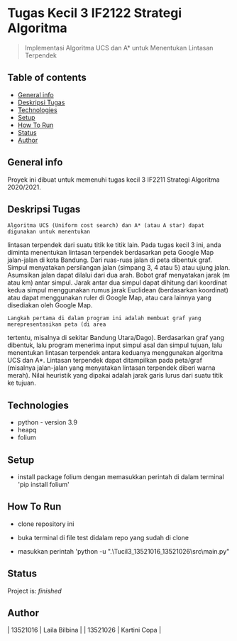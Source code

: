 # Tugas Kecil 3 IF2122 Strategi Algoritma

> Implementasi Algoritma UCS dan A* untuk Menentukan Lintasan Terpendek

## Table of contents
* [General info](#general-info)
* [Deskripsi Tugas](#deskripsi-tugas)
* [Technologies](#technologies)
* [Setup](#setup)
* [How To Run](#how-to-run)
* [Status](#status)
* [Author](#author)

## General info
Proyek ini dibuat untuk memenuhi tugas kecil 3 IF2211 Strategi Algoritma 2020/2021.

## Deskripsi Tugas
    Algoritma UCS (Uniform cost search) dan A* (atau A star) dapat digunakan untuk menentukan 
lintasan terpendek dari suatu titik ke titik lain. Pada tugas kecil 3 ini, anda diminta menentukan 
lintasan terpendek berdasarkan peta Google Map jalan-jalan di kota Bandung. Dari ruas-ruas jalan
di peta dibentuk graf. Simpul menyatakan persilangan jalan (simpang 3, 4 atau 5) atau ujung jalan. 
Asumsikan jalan dapat dilalui dari dua arah. Bobot graf menyatakan jarak (m atau km) antar simpul. 
Jarak antar dua simpul dapat dihitung dari koordinat kedua simpul menggunakan rumus jarak 
Euclidean (berdasarkan koordinat) atau dapat menggunakan ruler di Google Map, atau cara 
lainnya yang disediakan oleh Google Map.

    Langkah pertama di dalam program ini adalah membuat graf yang merepresentasikan peta (di area 
tertentu, misalnya di sekitar Bandung Utara/Dago). Berdasarkan graf yang dibentuk, lalu program 
menerima input simpul asal dan simpul tujuan, lalu menentukan lintasan terpendek antara 
keduanya menggunakan algoritma UCS dan A*. Lintasan terpendek dapat ditampilkan pada 
peta/graf (misalnya jalan-jalan yang menyatakan lintasan terpendek diberi warna merah). Nilai 
heuristik yang dipakai adalah jarak garis lurus dari suatu titik ke tujuan.

## Technologies
* python - version 3.9
* heapq
* folium

## Setup
- install package folium dengan memasukkan perintah di dalam terminal 'pip install folium'

## How To Run
- clone repository ini

- buka terminal di file test didalam repo yang sudah di clone

- masukkan perintah 'python -u ".\Tucil3_13521016_13521026\src\main.py"

## Status
Project is: _finished_

## Author
| 13521016 | Laila Bilbina |
| 13521026 | Kartini Copa |
